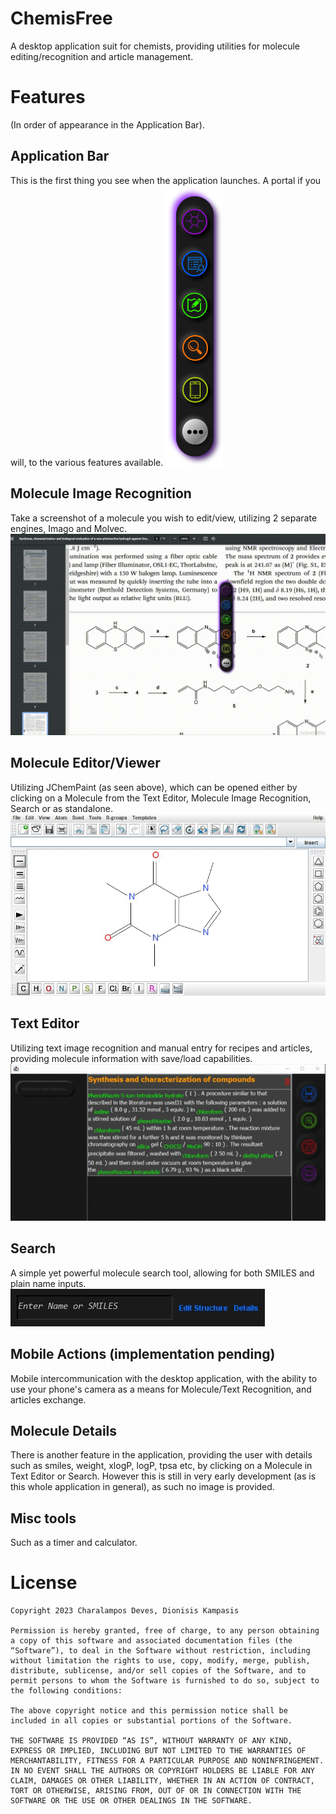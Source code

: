# ChemisFree
A desktop application suit for chemists, providing utilities for molecule editing/recognition and article management.
# Features
(In order of appearance in the Application Bar).

## Application Bar
This is the first thing you see when the application launches. A portal if you will, to the various features available.
![app.bar](https://github.com/xarDeves/ChemisFree/blob/master/readme_art/app_bar.png)

## Molecule Image Recognition
Take a screenshot of a molecule you wish to edit/view, utilizing 2 separate engines, Imago and Molvec.
![mol.reco](https://github.com/xarDeves/ChemisFree/blob/master/readme_art/mol_reco.gif)

## Molecule Editor/Viewer
Utilizing JChemPaint (as seen above), which can be opened either by clicking on a Molecule from the Text Editor, Molecule Image Recognition, Search or as standalone.
![text.editor](https://github.com/xarDeves/ChemisFree/blob/master/readme_art/chempaint.jpg)

## Text Editor
Utilizing text image recognition and manual entry for recipes and articles, providing molecule information with save/load capabilities.
![text.editor](https://github.com/xarDeves/ChemisFree/blob/master/readme_art/text_editor.gif)

## Search
A simple yet powerful molecule search tool, allowing for both SMILES and plain name inputs.
![search](https://github.com/xarDeves/ChemisFree/blob/master/readme_art/search.jpg)

## Mobile Actions (implementation pending)
Mobile intercommunication with the desktop application, with the ability to use your phone's camera as a means for Molecule/Text Recognition, and articles exchange.

## Molecule Details
There is another feature in the application, providing the user with details such as smiles, weight, xlogP, logP, tpsa etc, by clicking on a Molecule in Text Editor or Search. However this is still in very early development (as is this whole application in general), as such no image is provided.

## Misc tools
Such as a timer and calculator.

# License

```
Copyright 2023 Charalampos Deves, Dionisis Kampasis

Permission is hereby granted, free of charge, to any person obtaining a copy of this software and associated documentation files (the “Software”), to deal in the Software without restriction, including without limitation the rights to use, copy, modify, merge, publish, distribute, sublicense, and/or sell copies of the Software, and to permit persons to whom the Software is furnished to do so, subject to the following conditions:

The above copyright notice and this permission notice shall be included in all copies or substantial portions of the Software.

THE SOFTWARE IS PROVIDED “AS IS”, WITHOUT WARRANTY OF ANY KIND, EXPRESS OR IMPLIED, INCLUDING BUT NOT LIMITED TO THE WARRANTIES OF MERCHANTABILITY, FITNESS FOR A PARTICULAR PURPOSE AND NONINFRINGEMENT. IN NO EVENT SHALL THE AUTHORS OR COPYRIGHT HOLDERS BE LIABLE FOR ANY CLAIM, DAMAGES OR OTHER LIABILITY, WHETHER IN AN ACTION OF CONTRACT, TORT OR OTHERWISE, ARISING FROM, OUT OF OR IN CONNECTION WITH THE SOFTWARE OR THE USE OR OTHER DEALINGS IN THE SOFTWARE.
```